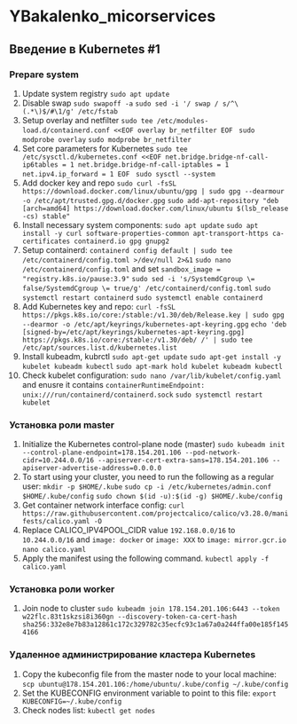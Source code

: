 # YBakalenko_micorservices

## Введение в Kubernetes #1

### Prepare system
1. Update system registry
   `sudo apt update`
2. Disable swap
   `sudo swapoff -a`
   `sudo sed -i '/ swap / s/^\(.*\)$/#\1/g' /etc/fstab`
3. Setup overlay and netfilter
   `sudo tee /etc/modules-load.d/containerd.conf <<EOF
overlay
br_netfilter
EOF
`
   `sudo modprobe overlay`
   `sudo modprobe br_netfilter`
4. Set core parameters for Kubernetes
   `sudo tee /etc/sysctl.d/kubernetes.conf <<EOF
net.bridge.bridge-nf-call-ip6tables = 1
net.bridge.bridge-nf-call-iptables = 1
net.ipv4.ip_forward = 1
EOF
`
   `sudo sysctl --system`
5. Add docker key and repo
   `sudo curl -fsSL https://download.docker.com/linux/ubuntu/gpg | sudo gpg --dearmour -o /etc/apt/trusted.gpg.d/docker.gpg`
   `sudo add-apt-repository "deb [arch=amd64] https://download.docker.com/linux/ubuntu $(lsb_release -cs) stable"`
6. Install necessary system components:
   `sudo apt update`
   `sudo apt install -y curl software-properties-common apt-transport-https ca-certificates containerd.io gpg gnupg2`
7. Setup containerd:
   `containerd config default | sudo tee /etc/containerd/config.toml >/dev/null 2>&1`
   `sudo nano /etc/containerd/config.toml` and set `sandbox_image = "registry.k8s.io/pause:3.9"`
   `sudo sed -i 's/SystemdCgroup \= false/SystemdCgroup \= true/g' /etc/containerd/config.toml`
   `sudo systemctl restart containerd`
   `sudo systemctl enable containerd`
8. Add Kubernetes key and repo:
   `curl -fsSL https://pkgs.k8s.io/core:/stable:/v1.30/deb/Release.key | sudo gpg --dearmor -o /etc/apt/keyrings/kubernetes-apt-keyring.gpg`
   `echo 'deb [signed-by=/etc/apt/keyrings/kubernetes-apt-keyring.gpg] https://pkgs.k8s.io/core:/stable:/v1.30/deb/ /' | sudo tee /etc/apt/sources.list.d/kubernetes.list`
9. Install kubeadm, kubrctl
   `sudo apt-get update`
   `sudo apt-get install -y kubelet kubeadm kubectl`
   `sudo apt-mark hold kubelet kubeadm kubectl`
10. Check kubelet configuration:
   `sudo nano /var/lib/kubelet/config.yaml` and enusre it contains `containerRuntimeEndpoint: unix:///run/containerd/containerd.sock`
   `sudo systemctl restart kubelet`


### Установка роли master
1. Initialize the Kubernetes control-plane node (master)
   `sudo kubeadm init --control-plane-endpoint=178.154.201.106 --pod-network-cidr=10.244.0.0/16 --apiserver-cert-extra-sans=178.154.201.106 --apiserver-advertise-address=0.0.0.0`
2. To start using your cluster, you need to run the following as a regular user:
   `mkdir -p $HOME/.kube`
   `sudo cp -i /etc/kubernetes/admin.conf $HOME/.kube/config`
   `sudo chown $(id -u):$(id -g) $HOME/.kube/config`
3. Get container network interface config:
   `curl https://raw.githubusercontent.com/projectcalico/calico/v3.28.0/manifests/calico.yaml -O`
4. Replace CALICO_IPV4POOL_CIDR value `192.168.0.0/16` to `10.244.0.0/16` and `image: docker` or `image: XXX` to `image: mirror.gcr.io`
   `nano calico.yaml`
5. Apply the manifest using the following command.
   `kubectl apply -f calico.yaml`


### Установка роли worker
1. Join node to cluster
   `sudo kubeadm join 178.154.201.106:6443 --token w22flc.83t1skzsi8i360gn --discovery-token-ca-cert-hash sha256:332e8e7b83a12861c172c329782c35ecfc93c1a67a0a244ffa00e185f1454166`


### Удаленное администрирование кластера Kubernetes
1. Copy the kubeconfig file from the master node to your local machine:
   `scp ubuntu@178.154.201.106:/home/ubuntu/.kube/config ~/.kube/config`
2. Set the KUBECONFIG environment variable to point to this file:
   `export KUBECONFIG=~/.kube/config`
3. Check nodes list:
   `kubectl get nodes`
